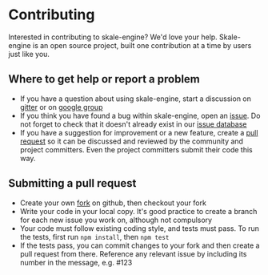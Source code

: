 # Contributing

Interested in contributing to skale-engine? We'd love
your help. Skale-engine is an open source project, built one
contribution at a time by users just like you.

## Where to get help or report a problem

* If you have a question about using skale-engine, start a discussion
  on [gitter] or on [google group]
* If you think you have found a bug within skale-engine, open an
  [issue].  Do not forget to check that it doesn't already exist
  in our [issue database]
* If you have a suggestion for improvement or a new feature, create
  a [pull request] so it can be discussed and reviewed by the
  community and project committers. Even the project committers
  submit their code this way.

## Submitting a pull request

* Create your own [fork] on github, then checkout your fork
* Write your code in your local copy. It's good practice to create
  a branch for each new issue you work on, although not compulsory
* Your code must follow existing coding style, and tests must pass.
  To run the tests, first run `npm install`, then `npm test`
* If the tests pass, you can commit changes to your fork and then
  create a pull request from there. Reference any relevant issue by
  including its number in the message, e.g. #123

[gitter]: https://gitter.im/skale-me/skale-engine
[google group]: https://groups.google.com/forum/#!forum/skale
[issue database]: https://github.com/skale-me/skale-engine/issues
[issue]: https://github.com/skale-me/skale-engine/issues/new
[pull request]: #submitting-a-pull-request
[fork]: https://github.com/skale-me/skale-engine
